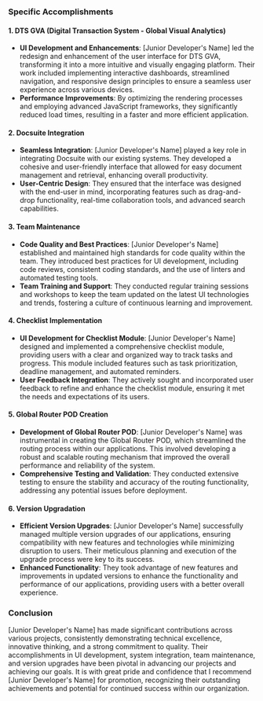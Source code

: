 ### Specific Accomplishments

#### 1. **DTS GVA (Digital Transaction System - Global Visual Analytics)**
   - **UI Development and Enhancements**: [Junior Developer's Name] led the redesign and enhancement of the user interface for DTS GVA, transforming it into a more intuitive and visually engaging platform. Their work included implementing interactive dashboards, streamlined navigation, and responsive design principles to ensure a seamless user experience across various devices.
   - **Performance Improvements**: By optimizing the rendering processes and employing advanced JavaScript frameworks, they significantly reduced load times, resulting in a faster and more efficient application.

#### 2. **Docsuite Integration**
   - **Seamless Integration**: [Junior Developer's Name] played a key role in integrating Docsuite with our existing systems. They developed a cohesive and user-friendly interface that allowed for easy document management and retrieval, enhancing overall productivity.
   - **User-Centric Design**: They ensured that the interface was designed with the end-user in mind, incorporating features such as drag-and-drop functionality, real-time collaboration tools, and advanced search capabilities.

#### 3. **Team Maintenance**
   - **Code Quality and Best Practices**: [Junior Developer's Name] established and maintained high standards for code quality within the team. They introduced best practices for UI development, including code reviews, consistent coding standards, and the use of linters and automated testing tools.
   - **Team Training and Support**: They conducted regular training sessions and workshops to keep the team updated on the latest UI technologies and trends, fostering a culture of continuous learning and improvement.

#### 4. **Checklist Implementation**
   - **UI Development for Checklist Module**: [Junior Developer's Name] designed and implemented a comprehensive checklist module, providing users with a clear and organized way to track tasks and progress. This module included features such as task prioritization, deadline management, and automated reminders.
   - **User Feedback Integration**: They actively sought and incorporated user feedback to refine and enhance the checklist module, ensuring it met the needs and expectations of its users.

#### 5. **Global Router POD Creation**
   - **Development of Global Router POD**: [Junior Developer's Name] was instrumental in creating the Global Router POD, which streamlined the routing process within our applications. This involved developing a robust and scalable routing mechanism that improved the overall performance and reliability of the system.
   - **Comprehensive Testing and Validation**: They conducted extensive testing to ensure the stability and accuracy of the routing functionality, addressing any potential issues before deployment.

#### 6. **Version Upgradation**
   - **Efficient Version Upgrades**: [Junior Developer's Name] successfully managed multiple version upgrades of our applications, ensuring compatibility with new features and technologies while minimizing disruption to users. Their meticulous planning and execution of the upgrade process were key to its success.
   - **Enhanced Functionality**: They took advantage of new features and improvements in updated versions to enhance the functionality and performance of our applications, providing users with a better overall experience.

### Conclusion

[Junior Developer's Name] has made significant contributions across various projects, consistently demonstrating technical excellence, innovative thinking, and a strong commitment to quality. Their accomplishments in UI development, system integration, team maintenance, and version upgrades have been pivotal in advancing our projects and achieving our goals. It is with great pride and confidence that I recommend [Junior Developer's Name] for promotion, recognizing their outstanding achievements and potential for continued success within our organization.
